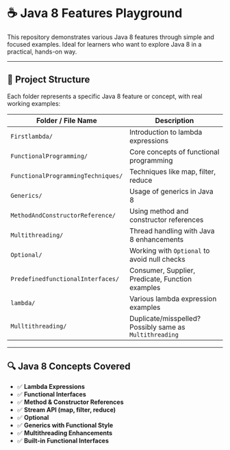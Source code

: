 # ☕ Java 8 Features Playground

This repository demonstrates various Java 8 features through simple and focused examples. Ideal for learners who want to explore Java 8 in a practical, hands-on way.

---

## 📁 Project Structure

Each folder represents a specific Java 8 feature or concept, with real working examples:

| Folder / File Name                 | Description                                         |
|-----------------------------------|-----------------------------------------------------|
| `Firstlambda/`                    | Introduction to lambda expressions                  |
| `FunctionalProgramming/`          | Core concepts of functional programming             |
| `FunctionalProgrammingTechniques/`| Techniques like map, filter, reduce                 |
| `Generics/`                       | Usage of generics in Java 8                         |
| `MethodAndConstructorReference/`  | Using method and constructor references             |
| `Multithreading/`                 | Thread handling with Java 8 enhancements            |
| `Optional/`                       | Working with `Optional` to avoid null checks        |
| `PredefinedfunctionalInterfaces/` | Consumer, Supplier, Predicate, Function examples    |
| `lambda/`                         | Various lambda expression examples                  |
| `Mulltithreading/`                | Duplicate/misspelled? Possibly same as `Multithreading` |
---

## 🔍 Java 8 Concepts Covered

- ✅ **Lambda Expressions**
- ✅ **Functional Interfaces**
- ✅ **Method & Constructor References**
- ✅ **Stream API (map, filter, reduce)**
- ✅ **Optional**
- ✅ **Generics with Functional Style**
- ✅ **Multithreading Enhancements**
- ✅ **Built-in Functional Interfaces**
